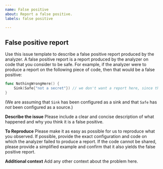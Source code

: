 ```yaml
---
name: False positive
about: Report a false positive.
labels: false positive

---
```


## False positive report

Use this issue template to describe a false positive report produced by the analyzer. A false positive report is a report produced by the analyzer on code that you consider to be safe. For example, if the analyzer were to produce a report on the following piece of code, then that would be a false positive:

```go
func NothingWrongHere() {
    Sink(Safe{"not a secret"}) // we don't want a report here, since the value that reached the sink is not sensitive
}
```
(We are assuming that `Sink` has been configured as a sink and that `Safe` has *not* been configured as a source.)

**Describe the issue**
Please include a clear and concise description of what happened and why you think it is a false positive.

**To Reproduce**
Please make it as easy as possible for us to reproduce what you observed. If possible, provide the exact configuration and code on which the analyzer failed to produce a report. If the code cannot be shared, please provide a simplified example and confirm that it also yields the false positive report.

**Additional context**
Add any other context about the problem here.
